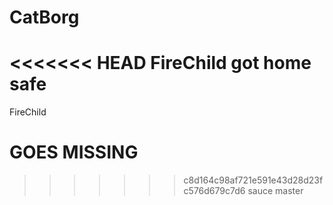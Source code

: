 # CatBorg
<<<<<<< HEAD
FireChild got home safe
=======
FireChild
# GOES MISSING
>>>>>>> c8d164c98af721e591e43d28d23fc576d679c7d6
sauce master
